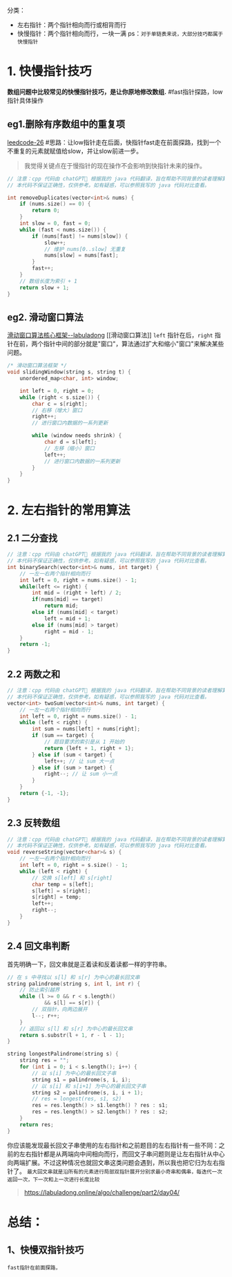 分类：
* 左右指针：两个指针相向而行或相背而行
* 快慢指针：两个指针相向而行，一块一满
ps：`对于单链表来说，大部分技巧都属于快慢指针`

# 1. 快慢指针技巧
**数组问题中比较常见的快慢指针技巧，是让你原地修改数组.**
#fast指针探路，low指针具体操作
## eg1.删除有序数组中的重复项
[leedcode-26](https://leetcode.cn/problems/remove-duplicates-from-sorted-array/)
#思路：让low指针走在后面，快指针fast走在前面探路，找到一个不重复的元素就赋值给slow，并让slow前进一步。
> 我觉得关键点在于慢指针的现在操作不会影响到快指针未来的操作。
```cpp
// 注意：cpp 代码由 chatGPT🤖 根据我的 java 代码翻译，旨在帮助不同背景的读者理解算法逻辑。
// 本代码不保证正确性，仅供参考。如有疑惑，可以参照我写的 java 代码对比查看。

int removeDuplicates(vector<int>& nums) {
    if (nums.size() == 0) {
        return 0;
    }
    int slow = 0, fast = 0;
    while (fast < nums.size()) {
        if (nums[fast] != nums[slow]) {
            slow++;
            // 维护 nums[0..slow] 无重复
            nums[slow] = nums[fast];
        }
        fast++;
    }
    // 数组长度为索引 + 1
    return slow + 1;
}

```
## eg2. 滑动窗口算法
[滑动窗口算法核心框架--labuladong](https://labuladong.online/algo/essential-technique/sliding-window-framework/)
[[滑动窗口算法]]
`left` 指针在后，`right` 指针在前，两个指针中间的部分就是"窗口"，算法通过扩大和缩小"窗口"来解决某些问题。

```cpp
/* 滑动窗口算法框架 */
void slidingWindow(string s, string t) {
    unordered_map<char, int> window;

    int left = 0, right = 0;
    while (right < s.size()) {
        char c = s[right];
        // 右移（增大）窗口
        right++;
        // 进行窗口内数据的一系列更新

        while (window needs shrink) {
            char d = s[left];
            // 左移（缩小）窗口
            left++;
            // 进行窗口内数据的一系列更新
        }
    }
}
```



# 2. 左右指针的常用算法

## 2.1 二分查找
```cpp
// 注意：cpp 代码由 chatGPT🤖 根据我的 java 代码翻译，旨在帮助不同背景的读者理解算法逻辑。
// 本代码不保证正确性，仅供参考。如有疑惑，可以参照我写的 java 代码对比查看。
int binarySearch(vector<int>& nums, int target) {
    // 一左一右两个指针相向而行
    int left = 0, right = nums.size() - 1;
    while(left <= right) {
        int mid = (right + left) / 2;
        if(nums[mid] == target)
            return mid; 
        else if (nums[mid] < target)
            left = mid + 1; 
        else if (nums[mid] > target)
            right = mid - 1;
    }
    return -1;
}

```
## 2.2 两数之和
```cpp
// 注意：cpp 代码由 chatGPT🤖 根据我的 java 代码翻译，旨在帮助不同背景的读者理解算法逻辑。
// 本代码不保证正确性，仅供参考。如有疑惑，可以参照我写的 java 代码对比查看。
vector<int> twoSum(vector<int>& nums, int target) {
    // 一左一右两个指针相向而行
    int left = 0, right = nums.size() - 1;
    while (left < right) {
        int sum = nums[left] + nums[right];
        if (sum == target) {
            // 题目要求的索引是从 1 开始的
            return {left + 1, right + 1};
        } else if (sum < target) {
            left++; // 让 sum 大一点
        } else if (sum > target) {
            right--; // 让 sum 小一点
        }
    }
    return {-1, -1};
}

```
## 2.3 反转数组
```cpp
// 注意：cpp 代码由 chatGPT🤖 根据我的 java 代码翻译，旨在帮助不同背景的读者理解算法逻辑。
// 本代码不保证正确性，仅供参考。如有疑惑，可以参照我写的 java 代码对比查看。
void reverseString(vector<char>& s) {
    // 一左一右两个指针相向而行
    int left = 0, right = s.size() - 1;
    while (left < right) {
        // 交换 s[left] 和 s[right]
        char temp = s[left];
        s[left] = s[right];
        s[right] = temp;
        left++;
        right--;
    }
}

```
## 2.4 回文串判断
首先明确一下，回文串就是正着读和反着读都一样的字符串。
```cpp
// 在 s 中寻找以 s[l] 和 s[r] 为中心的最长回文串
string palindrome(string s, int l, int r) {
    // 防止索引越界
    while (l >= 0 && r < s.length()
            && s[l] == s[r]) {
        // 双指针，向两边展开
        l--; r++;
    }
    // 返回以 s[l] 和 s[r] 为中心的最长回文串
    return s.substr(l + 1, r - l - 1);
}

```

```cpp
string longestPalindrome(string s) {
    string res = "";
    for (int i = 0; i < s.length(); i++) {
        // 以 s[i] 为中心的最长回文子串
        string s1 = palindrome(s, i, i);
        // 以 s[i] 和 s[i+1] 为中心的最长回文子串
        string s2 = palindrome(s, i, i + 1);
        // res = longest(res, s1, s2)
        res = res.length() > s1.length() ? res : s1;
        res = res.length() > s2.length() ? res : s2;
    }
    return res;
}

```
你应该能发现最长回文子串使用的左右指针和之前题目的左右指针有一些不同：之前的左右指针都是从两端向中间相向而行，而回文子串问题则是让左右指针从中心向两端扩展。不过这种情况也就回文串这类问题会遇到，所以我也把它归为左右指针了。
`最大回文串就是沿所有的元素进行局部双指针展开分别求最小奇串和偶串，每迭代一次返回一次，下一次和上一次进行长度比较`

>https://labuladong.online/algo/challenge/part2/day04/

# 总结：
## 1、快慢双指针技巧
`fast指针在前面探路，`